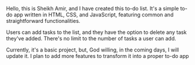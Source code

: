 Hello, this is Sheikh Amir, and I have created this to-do list. It's a simple to-do app written in HTML, CSS, and JavaScript, featuring common and straightforward functionalities.

Users can add tasks to the list, and they have the option to delete any task they've added. There's no limit to the number of tasks a user can add.

Currently, it's a basic project, but, God willing, in the coming days, I will update it. I plan to add more features to transform it into a proper to-do app
